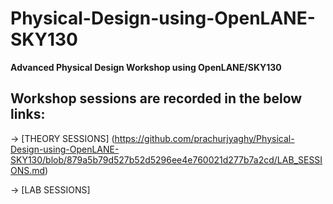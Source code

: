 

# Physical-Design-using-OpenLANE-SKY130
**Advanced Physical Design Workshop using OpenLANE/SKY130**




## Workshop sessions are recorded in the below links:

-> [THEORY SESSIONS] (https://github.com/prachurjyaghy/Physical-Design-using-OpenLANE-SKY130/blob/879a5b79d527b52d5296ee4e760021d277b7a2cd/LAB_SESSIONS.md)

-> [LAB SESSIONS]


